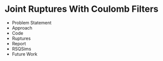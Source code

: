 # Joint Ruptures With Coulomb Filters

- Problem Statement
- Approach
- Code
- Ruptures
- Report
- RSQSims
- Future Work